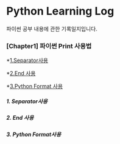 <h1>Python Learning Log</h1>
파이썬 공부 내용에 관한 기록일지입니다.

<h3>[Chapter1] 파이썬 Print 사용법</h3>

*[1.Separator사용](#Chapter-1)

*[2.End 사용](#Chapter-2)

*[3.Python Format 사용](#Chapter-3)

##### 1. Separator사용 <a id="chapter-1"></a>


##### 2. End 사용 <a id="chapter-2"></a>


##### 3. Python Format사용 <a id="chapter-3"></a>
